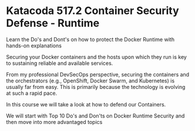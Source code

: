# Katacoda 517.2 Container Security Defense - Runtime

Learn the Do's and Dont's on how to protect the Docker Runtime with hands-on explanations

Securing your Docker containers and the hosts upon which  they run is key to sustaining reliable and available services.

From my professional DevSecOps perspective, securing the containers and the  orchestrators (e.g., OpenShift, Docker Swarm, and Kubernetes) is usually  far from easy.
This is primarily because the technology is evolving at such a rapid pace.

In this course we will take a look at how to defend our Containers.

We will start with Top 10 Do's and Don'ts on Docker Runtime Security and then move into more advantaged topics
